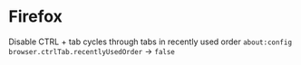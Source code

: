 # Firefox

Disable CTRL + tab cycles through tabs in recently used order
`about:config`
`browser.ctrlTab.recentlyUsedOrder` -> `false`

